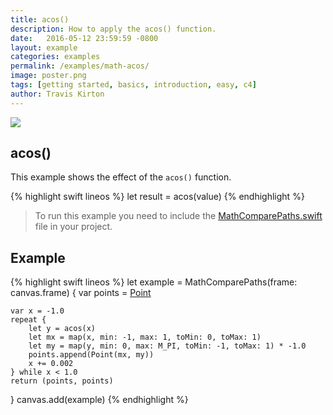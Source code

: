 ```yaml
---
title: acos()
description: How to apply the acos() function.
date:   2016-05-12 23:59:59 -0800
layout: example
categories: examples
permalink: /examples/math-acos/
image: poster.png
tags: [getting started, basics, introduction, easy, c4]
author: Travis Kirton
---
```

![](acos.png)

## acos()
This example shows the effect of the `acos()` function.

{% highlight swift lineos %}
let result = acos(value)
{% endhighlight %}

> To run this example you need to include the [MathComparePaths.swift](https://gist.github.com/C4Framework/0705e9ad451fa2b655075ad72432ca46) file in your project.

## Example
{% highlight swift lineos %}
let example = MathComparePaths(frame: canvas.frame) {
    var points = [Point]()

    var x = -1.0
    repeat {
        let y = acos(x)
        let mx = map(x, min: -1, max: 1, toMin: 0, toMax: 1)
        let my = map(y, min: 0, max: M_PI, toMin: -1, toMax: 1) * -1.0
        points.append(Point(mx, my))
        x += 0.002
    } while x < 1.0
    return (points, points)
}
canvas.add(example)
{% endhighlight %}
